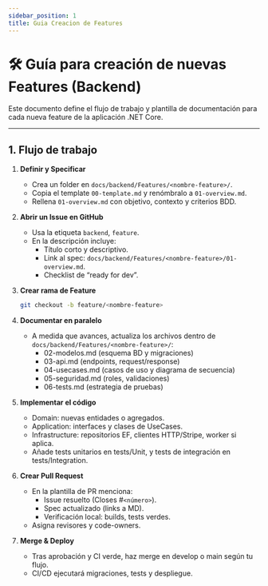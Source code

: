 ```yaml
---
sidebar_position: 1
title: Guia Creacion de Features
---
```


# 🛠 Guía para creación de nuevas Features (Backend)

Este documento define el flujo de trabajo y plantilla de documentación para cada nueva feature de la aplicación .NET Core.

---

## 1. Flujo de trabajo

1. **Definir y Specificar**  
   - Crea un folder en `docs/backend/Features/<nombre-feature>/`.  
   - Copia el template `00-template.md` y renómbralo a `01-overview.md`.  
   - Rellena `01-overview.md` con objetivo, contexto y criterios BDD.

2. **Abrir un Issue en GitHub**  
   - Usa la etiqueta `backend`, `feature`.  
   - En la descripción incluye:  
     - Título corto y descriptivo.  
     - Link al spec: `docs/backend/Features/<nombre-feature>/01-overview.md`.  
     - Checklist de “ready for dev”.

3. **Crear rama de Feature**  
   ```bash
   git checkout -b feature/<nombre-feature>
   ```
4. **Documentar en paralelo**

   - A medida que avances, actualiza los archivos dentro de `docs/backend/Features/<nombre-feature>/`:
     - 02-modelos.md (esquema BD y migraciones)
     - 03-api.md (endpoints, request/response)
     - 04-usecases.md (casos de uso y diagrama de secuencia)
     - 05-seguridad.md (roles, validaciones)
     - 06-tests.md (estrategia de pruebas)

5. **Implementar el código**

    - Domain: nuevas entidades o agregados.
    - Application: interfaces y clases de UseCases.
    - Infrastructure: repositorios EF, clientes HTTP/Stripe, worker si aplica.
    - Añade tests unitarios en tests/Unit, y tests de integración en tests/Integration.

6. **Crear Pull Request**

    - En la plantilla de PR menciona:
       - Issue resuelto (Closes #`<número>`).
       - Spec actualizado (links a MD).
       - Verificación local: builds, tests verdes.
    - Asigna revisores y code-owners.

7. **Merge & Deploy**
    - Tras aprobación y CI verde, haz merge en develop o main según tu flujo.
    - CI/CD ejecutará migraciones, tests y despliegue.